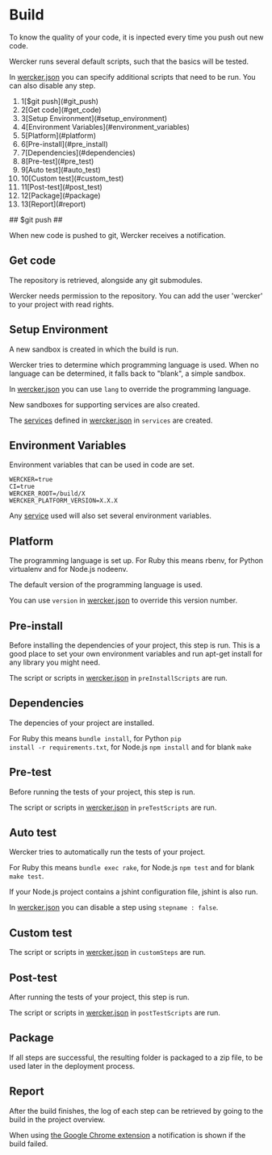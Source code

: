 # Build

To know the quality of your code, it is inpected every time you push out new code.

Wercker runs several default scripts, such that the basics will be tested.

In [wercker.json](werckerjson) you can specify additional scripts that need to be run. You can also disable any step.

<ol class="steps"><li><span>1</span>[$git push](#git_push)</li><li><span>2</span>[Get code](#get_code)</li><li><span>3</span>[Setup Environment](#setup_environment)</li><li><span>4</span>[Environment Variables](#environment_variables)</li><li><span>5</span>[Platform](#platform)</li><li><span>6</span>[Pre-install](#pre_install)</li><li><span>7</span>[Dependencies](#dependencies)</li><li><span>8</span>[Pre-test](#pre_test)</li><li><span>9</span>[Auto test](#auto_test)</li><li><span>10</span>[Custom test](#custom_test)</li><li><span>11</span>[Post-test](#post_test)</li><li><span>12</span>[Package](#package)</li><li><span>13</span>[Report](#report)</li>
</ol>
## <a id="git_push"></a>$git push ##

When new code is pushed to git, Wercker receives a notification.

## <a id="get_code"></a> Get code

The repository is retrieved, alongside any git submodules.

Wercker needs permission to the repository. You can add the user 'wercker' to your project with read rights.

## <a id="setup_environment"></a>Setup Environment

A new sandbox is created in which the build is run.

Wercker tries to determine which programming language is used. When no language can be determined, it falls back to "blank", a simple sandbox.

In [wercker.json](werckerjson) you can use <code>lang</code> to override the programming language.

New sandboxes for supporting services are also created.

The [services](available-services) defined in [wercker.json](werckerjson) in <code>services</code> are created.

## <a id="environment_variables"></a> Environment Variables

Environment variables that can be used in code are set.

```
WERCKER=true
CI=true
WERCKER_ROOT=/build/X
WERCKER_PLATFORM_VERSION=X.X.X
```

Any [service](available-services) used will also set several environment variables.

## <a id="platform"></a>Platform

The programming language is set up. For Ruby this means rbenv, for Python virtualenv and for Node.js nodeenv.

The default version of the programming language is used.

You can use <code>version</code> in [wercker.json](werckerjson) to override this version number.

## <a id="pre_install"></a>Pre-install

Before installing the dependencies of your project, this step is run.
This is a good place to set your own environment variables and run apt-get install for any library you might need.

The script or scripts in [wercker.json](werckerjson) in <code>preInstallScripts</code> are run.

## <a id="dependencies"></a>Dependencies

The depencies of your project are installed.

For Ruby this means <code>bundle install</code>, for Python <code>pip install -r requirements.txt</code>,
for Node.js <code>npm install</code> and for blank <code>make</code>

## <a id="pre_test"></a>Pre-test

Before running the tests of your project, this step is run.

The script or scripts in [wercker.json](werckerjson) in <code>preTestScripts</code> are run.

## <a id="auto_test"></a>Auto test

Wercker tries to automatically run the tests of your project.

For Ruby this means <code>bundle exec rake</code>,
for Node.js <code>npm test</code> and for blank <code>make test</code>.

If your Node.js project contains a jshint configuration file, jshint is also run.

In [wercker.json](werckerjson) you can disable a step using <code>stepname : false</code>.

## <a id="custom_test"></a>Custom test

The script or scripts in [wercker.json](werckerjson) in <code>customSteps</code> are run.

## <a id="post_test"></a>Post-test

After running the tests of your project, this step is run.

The script or scripts in [wercker.json](werckerjson) in <code>postTestScripts</code> are run.

## <a id="package"></a>Package

If all steps are successful, the resulting folder is packaged to a zip file, to be used later in the deployment process.

## <a id="report"></a>Report

After the build finishes, the log of each step can be retrieved by going to the build in the project overview.

When using [the Google Chrome extension](concepts#google-chrome-extension) a notification is shown if the build failed.

